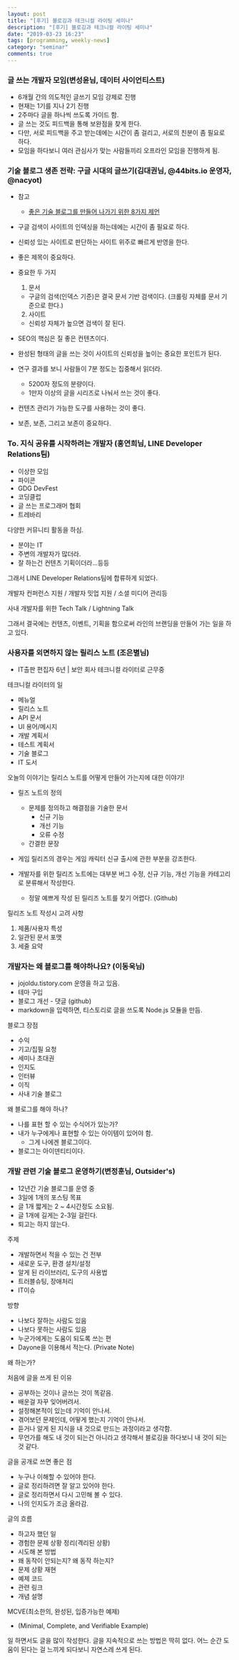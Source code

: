 ```yaml
---
layout: post
title: "[후기] 블로깅과 테크니컬 라이팅 세미나"
description: "[후기] 블로깅과 테크니컬 라이팅 세미나"
date: "2019-03-23 16:23"
tags: [programming, weekly-news]
category: "seminar"
comments: true
---
```



### 글 쓰는 개발자 모임(변성윤님, 데이터 사이언티스트) 

* 6개월 간의 의도적인 글쓰기 모임 강제로 진행 
* 현재는 1기를 지나 2기 진행 
* 2주마다 글을 하나씩 쓰도록 가이드 함. 
* 글 쓰는 것도 피드백을 통해 보완점을 찾게 한다. 
* 다만, 서로 피드백을 주고 받는데에는 시간이 좀 걸리고, 서로의 친분이 좀 필요로 하다.
* 모임을 하다보니 여러 관심사가 맞는 사람들끼리 오프라인 모임을 진행하게 됨.

### 기술 블로그 생존 전략: 구글 시대의 글쓰기(김대권님, @44bits.io 운영자, @nacyot)

* 참고
  * [좋은 기술 블로그를 만들어 나가기 위한 8가지 제언](https://www.44bits.io/ko/post/8-suggestions-for-tech-programming-blog)


* 구글 검색이 사이트의 인덱싱을 하는데에는 시간이 좀 필요로 하다. 
* 신뢰성 있는 사이트로 판단하는 사이트 위주로 빠르게 반영을 한다. 
* 좋은 제목이 중요하다. 
* 중요한 두 가지
  1. 문서
    * 구글의 검색(인덱스 기준)은 결국 문서 기반 검색이다. (크롤링 자체를 문서 기준으로 한다.)
  2. 사이트 
    * 신뢰성 자체가 높으면 검색이 잘 된다.
* SEO의 핵심은 질 좋은 컨텐츠이다. 
* 완성된 형태의 글을 쓰는 것이 사이트의 신뢰성을 높이는 중요한 포인트가 된다. 
* 연구 결과를 보니 사람들이 7분 정도는 집중해서 읽더라.
  * 5200자 정도의 분량이다. 
  * 1만자 이상의 글을 시리즈로 나눠서 쓰는 것이 좋다.
* 컨텐츠 관리가 가능한 도구를 사용하는 것이 좋다. 
* 보존, 보존, 그리고 보존이 중요하다. 


### To. 지식 공유를 시작하려는 개발자 (홍연희님, LINE Developer Relations팀)

* 이상한 모임 
* 파이콘 
* GDG DevFest
* 코딩클럽
* 글 쓰는 프로그래머 협회
* 트레바리 

다양한 커뮤니티 활동을 하심. 

* 분야는 IT
* 주변의 개발자가 많더라. 
* 잘 하는건 컨텐츠 기획이더라...등등

그래서 LINE Developer Relations팀에 합류하게 되었다. 

개발자 컨퍼런스 지원 / 개발자 밋업 지원 / 소셜 미디어 관리등 

사내 개발자를 위한 Tech Talk / Lightning Talk 

그래서 결국에는 컨텐츠, 이벤트, 기획을 함으로써 라인의 브랜딩을 만들어 가는 일을 하고 있다. 

### 사용자를 외면하지 않는 릴리스 노트 (조은별님)

* IT출판 편집자 6년 | 보안 회사 테크니컬 라이터로 근무중 

테크니컬 라이터의 일 

* 메뉴얼
* 릴리스 노트
* API 문서
* UI 용어/메시지
* 개발 계획서 
* 테스트 계획서
* 기술 블로그
* IT 도서 

오늘의 이야기는 릴리스 노트를 어떻게 만들어 가는지에 대한 이야기! 

* 릴즈 노트의 정의 
  * 문제를 정의하고 해결점을 기술한 문서
    * 신규 기능
    * 개선 기능
    * 오류 수정
  * 간결한 문장

* 게임 릴리즈의 경우는 게임 캐릭터 신규 출시에 관한 부분을 강조한다. 
* 개발자를 위한 릴리즈 노트에는 대부분 버그 수정, 신규 기능, 개선 기능을 카테고리로 분류해서 작성한다. 
  * 정말 예쁘게 작성 된 릴리즈 노트를 찾기 어렵다. (Github)

릴리즈 노트 작성시 고려 사항

1. 제품/사용자 특성
2. 일관된 문서 포맷
3. 세줄 요약


### 개발자는 왜 블로그를 해야하나요? (이동욱님)

* jojoldu.tistory.com 운영을 하고 있음. 
* 테마 구입
* 블로그 개선 - 댓글 (github)
* markdown을 입력하면, 티스토리로 글을 쓰도록 Node.js 모듈을 만듬. 

블로그 장점 

* 수익
* 기고/집필 요청
* 세미나 초대권 
* 인지도 
* 인터뷰
* 이직 
* 사내 기술 블로그

왜 블로그를 해야 하나? 

* 나를 표현 할 수 있는 수식어가 있는가? 
* 내가 누구에게나 표현할 수 있는 아이템이 있어야 함.
  * 그게 나에겐 블로그이다.
* 블로그는 아이덴티티이다. 


### 개발 관련 기술 블로그 운영하기(변정훈님, Outsider's)

* 12년간 기술 블로그를 운영 중
* 3일에 1개의 포스팅 목표
* 글 1개 짧게는 2 ~ 4시간정도 소요됨. 
* 글 1개에 길게는 2-3일 걸린다. 
* 퇴고는 하지 않는다. 

주제 

* 개발하면서 적을 수 있는 건 전부
* 새로운 도구, 환경 설치/설정
* 알게 된 라이브러리, 도구의 사용법
* 트러블슈팅, 장애처리 
* IT이슈 

방향 

* 나보다 잘하는 사람도 있음
* 나보다 못하는 사람도 있음
* 누군가에게는 도움이 되도록 쓰는 편
* Dayone을 이용해서 적는다. (Private Note)

왜 하는가? 

처음에 글을 쓰게 된 이유 
* 공부하는 것이나 글쓰는 것이 똑같음. 
* 배운걸 자꾸 잊어버려서.
* 설정해본적이 있는데 기억이 안나서.
* 겪어보던 문제인데, 어떻게 했는지 기억이 안나서.
* 듣거나 알게 된 지식을 내 것으로 만드는 과정이라고 생각함.
* 무언가를 해도 내 것이 되는건 아니라고 생각해서 블로깅을 하다보니 내 것이 되는 것 같다. 

글을 공개로 쓰면 좋은 점

* 누구나 이해할 수 있어야 한다.
* 글로 정리하려면 잘 알고 있어야 한다.
* 글로 정리하면서 다시 고민해 볼 수 있다. 
* 나의 인지도가 조금 올라감. 

글의 흐름

* 하고자 했던 일
* 경험한 문제 상황 정리(격리된 상황)
* 시도해 본 방법
* 왜 동작이 안되는지? 왜 동작 하는지? 
* 문제 상황 재현 
* 예제 코드 
* 관련 링크 
* 개념 설명 

MCVE(최소한의, 완성된, 입증가능한 예제)
  * (Minimal, Complete, and Verifiable Example)

일 하면서도 글을 많이 작성한다. 
글을 지속적으로 쓰는 방법은 딱히 없다.
어느 순간 도움이 된다는 걸 느끼게 되다보니 자연스레 쓰게 된다.
